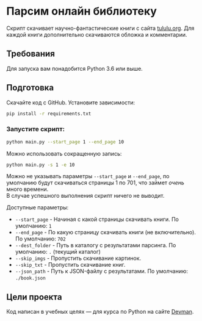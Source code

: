 # Парсим онлайн библиотеку

Скрипт скачивает научно-фантастические книги с сайта [tululu.org](http://tululu.org/l55/). Для каждой книги дополнительно скачиваются обложка и комментарии.


## Требования

Для запуска вам понадобится Python 3.6 или выше.

## Подготовка

Скачайте код с GitHub. Установите зависимости:

```sh
pip install -r requirements.txt
```

### Запустите скрипт:
```sh
python main.py --start_page 1 --end_page 10
```
Можно использовать сокращенную запись:
```sh
python main.py -s 1 -e 10
```
Можно не указывать параметры `--start_page` и `--end_page`, по умолчанию будут скачиваться страницы 1 по 701, что займет _очень_ много времени.  
В случае успешного выполнения скрипт ничего не выводит.

Доступные параметры:
- `--start_page` - Начиная с какой страницы скачивать книги. По умолчанию: `1`
- `--end_page` - По какую страницу скачивать книги (не включительно). По умолчанию: `702`
- `--dest_folder` - Путь в каталогу с результатами парсинга. По умолчанию: `.` (текущий каталог)
- `--skip_imgs` - Пропустить скачивание картинок.
- `--skip_txt` - Пропустить скачивание книг.
- `--json_path` - Путь к JSON-файлу с результатами. По умолчанию: `./book.json`

## Цели проекта

Код написан в учебных целях — для курса по Python на сайте [Devman](https://dvmn.org).